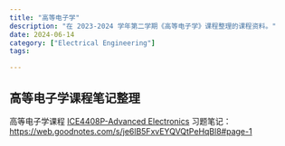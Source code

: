 ```yaml
---
title: "高等电子学"
description: "在 2023-2024 学年第二学期《高等电子学》课程整理的课程资料。"
date: 2024-06-14
category: ["Electrical Engineering"]
tags:

---
```


## 高等电子学课程笔记整理

高等电子学课程 [ICE4408P-Advanced Electronics](https://esac.telecom-paris.fr/) 习题笔记：https://web.goodnotes.com/s/je6lB5FxvEYQVQtPeHqBl8#page-1

